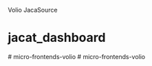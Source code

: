 Volio JacaSource
# jacat_dashboard
#   m i c r o - f r o n t e n d s - v o l i o  
 #   m i c r o - f r o n t e n d s - v o l i o  
 
